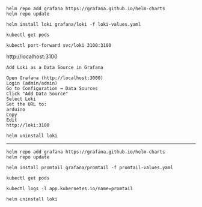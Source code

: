 ```
helm repo add grafana https://grafana.github.io/helm-charts
helm repo update
```

```
helm install loki grafana/loki -f loki-values.yaml
```

```
kubectl get pods
```

```
kubectl port-forward svc/loki 3100:3100
```

http://localhost:3100

```
Add Loki as a Data Source in Grafana

Open Grafana (http://localhost:3000)
Login (admin/admin)
Go to Configuration → Data Sources
Click "Add Data Source"
Select Loki
Set the URL to:
arduino
Copy
Edit
http://loki:3100
```

```
helm uninstall loki
```

---

```
helm repo add grafana https://grafana.github.io/helm-charts
helm repo update
```

```
helm install promtail grafana/promtail -f promtail-values.yaml
```

```
kubectl get pods
```

```
kubectl logs -l app.kubernetes.io/name=promtail
```

```
helm uninstall loki
```